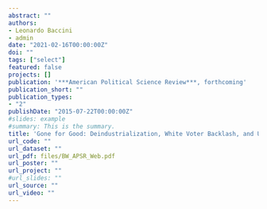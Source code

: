 ```yaml
---
abstract: ""
authors:
- Leonardo Baccini
- admin
date: "2021-02-16T00:00:00Z"
doi: ""
tags: ["select"]
featured: false
projects: []
publication: '***American Political Science Review***, forthcoming'
publication_short: ""
publication_types:
- "2"
publishDate: "2015-07-22T00:00:00Z"
#slides: example
#summary: This is the summary.
title: 'Gone for Good: Deindustrialization, White Voter Backlash, and U.S. Presidential Voting'
url_code: ""
url_dataset: ""
url_pdf: files/BW_APSR_Web.pdf
url_poster: ""
url_project: ""
#url_slides: ""
url_source: ""
url_video: ""
---
```


